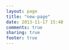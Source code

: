 ```yaml
---
layout: page
title: "new-page"
date: 2013-11-17 15:48
comments: true
sharing: true
footer: true
---
```


